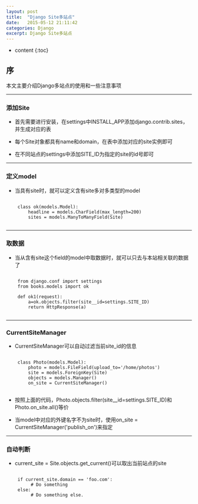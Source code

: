 ```yaml
---
layout: post
title:  "Django Site多站点"
date:   2015-05-12 21:11:42
categories: Django
excerpt: Django Site多站点
---
```


* content
{:toc}


## 序

本文主要介绍Django多站点的使用和一些注意事项

---

### 添加Site

 * 首先需要进行安装，在settings中INSTALL_APP添加django.contrib.sites，并生成对应的表

 * 每个Site对象都具有name和domain，在表中添加对应的site实例即可

 * 在不同站点的settings中添加SITE_ID为指定的site的id号即可

---

### 定义model

 * 当具有site时，就可以定义含有site多对多类型的model

    <pre><code>
    class ok(models.Model):
        headline = models.CharField(max_length=200)
        sites = models.ManyToManyField(Site)
    </code></pre>

---

### 取数据

 * 当从含有site这个field的model中取数据时，就可以只去与本站相关联的数据了

    <pre><code>
    from django.conf import settings
    from books.models import ok

    def ok1(request):
        a=ok.objects.filter(site__id=settings.SITE_ID)
        return HttpResponse(a)
    </code></pre>

---

### CurrentSiteManager

 * CurrentSiteManager可以自动过滤当前site_id的信息

    <pre><code>
    class Photo(models.Model):
        photo = models.FileField(upload_to='/home/photos')
        site = models.ForeignKey(Site)
        objects = models.Manager()
        on_site = CurrentSiteManager()
    </code></pre>

 * 按照上面的代码，Photo.objects.filter(site__id=settings.SITE_ID)和Photo.on_site.all()等价

 * 当model中对应的外键名字不为site时，使用on_site = CurrentSiteManager('publish_on')来指定

---

### 自动判断

 * current_site = Site.objects.get_current()可以取出当前站点的site

    <pre><code>
    if current_site.domain == 'foo.com':
         # Do something
    else:
         # Do something else.
    </code></pre>